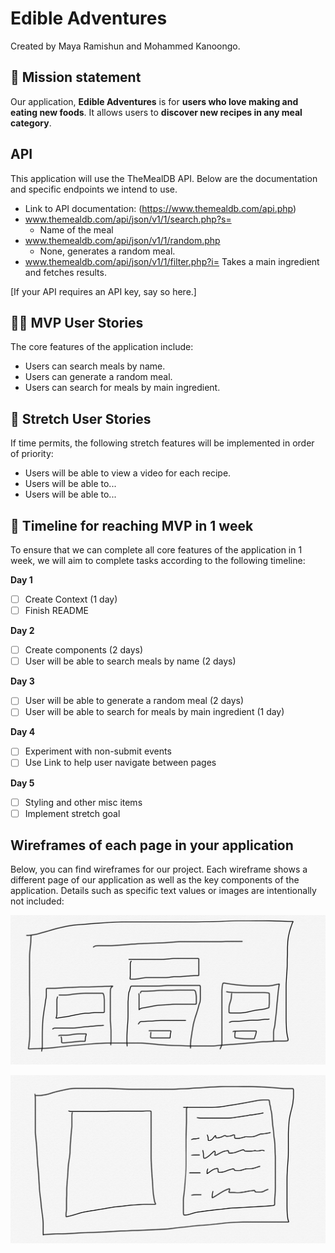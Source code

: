 # Edible Adventures

Created by Maya Ramishun and Mohammed Kanoongo.

## 🚀 Mission statement

Our application, **Edible Adventures** is for **users who love making and eating new foods**. It allows users to **discover new recipes in any meal category**.

## API

This application will use the TheMealDB API. Below are the documentation and specific endpoints we intend to use.

- Link to API documentation: (https://www.themealdb.com/api.php)
- www.themealdb.com/api/json/v1/1/search.php?s=
  - Name of the meal
- www.themealdb.com/api/json/v1/1/random.php
  - None, generates a random meal.
- www.themealdb.com/api/json/v1/1/filter.php?i=
  Takes a main ingredient and fetches results.

[If your API requires an API key, say so here.]

## 👩‍💻 MVP User Stories

The core features of the application include:

- Users can search meals by name.
- Users can generate a random meal.
- Users can search for meals by main ingredient.

## 🤔 Stretch User Stories

If time permits, the following stretch features will be implemented in order of priority:

- Users will be able to view a video for each recipe.
- Users will be able to...
- Users will be able to...

## 📆 Timeline for reaching MVP in 1 week

To ensure that we can complete all core features of the application in 1 week, we will aim to complete tasks according to the following timeline:

**Day 1**

- [ ] Create Context (1 day)
- [ ] Finish README

**Day 2**

- [ ] Create components (2 days)
- [ ] User will be able to search meals by name (2 days)

**Day 3**

- [ ] User will be able to generate a random meal (2 days)
- [ ] User will be able to search for meals by main ingredient (1 day)

**Day 4**

- [ ] Experiment with non-submit events
- [ ] Use Link to help user navigate between pages

**Day 5**

- [ ] Styling and other misc items
- [ ] Implement stretch goal

## Wireframes of each page in your application

Below, you can find wireframes for our project. Each wireframe shows a different page of our application as well as the key components of the application. Details such as specific text values or images are intentionally not included:

![Wireframe 1](wireframe-1.jpg)

![Wireframe 2](wireframe-2.jpg)

